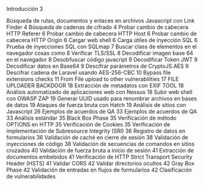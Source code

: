 Introducción	3

Búsqueda de rutas, documentos y enlaces en archivos Javascript con Link Finder	4
Búsqueda de cadenas de cifrado	4
Probar cambio de cabecera HTTP Referer	6
Probar cambio de cabecera HTTP Host	6
Probar cambio de cabecera HTTP Origin	6
Cargar web shell	6
Carga útiles de inyección SQL	6
Prueba de inyecciones SQL con SQLmap	7
Buscar class de elementos en el navegador cosas como	8
Verificar TLS/SSL	8
Decodificar imagen base 64 en el navegador	8
Desobfuscar código javacript	9
Decodificar Token JWT	9
Decodificar datos en Base64	9
Descifrar parámetros de CryptoJS.AES	9
Descifrar cadena de Laravel usando AES-256-CBC	10
Bypass file extensions checks	11
From File upload to other vulnerabilities	17
FILE UPLOADER BACKDOOR	18
Extracción de metadatos con EXIF TOOL	18
Análisis automatizado de aplicaciones web con Nessus	18
Subir web shell con OWASP ZAP	19
Generar UUID usado para renombrar archivos en bases de datos	19
Ataques de fuerza bruta con Hatch	19
Análisis de sitios con Javascript	26
Ejemplos de acuerdos de QA	33
Ejemplos de acuerdos de QA	33
Análisis estándar	35
Black Box Phase	35
Verificación de método OPTIONS en HTTP	35
Verificación de Cookies	35
Verificación de implementación de Subresource Integrity (SRI)	36
Registro de datos en formularios	36
Validación de caché en cierre de sesión	38
Validación de inyecciones de código	38
Validación de secuencias de comandos en sitios cruzados	40
Validación de fuerza bruta a inicio de sesión	41
Extracción de documentos embebidos	41
Verificación de HTTP Strict Transport Security Header (HSTS)	41
Validar CORS	42
Validar directorios ocultos	42
Gray Box Phase	42
Validación de entradas en flujos de formularios	42
Clasificación de vulnerabilidades

